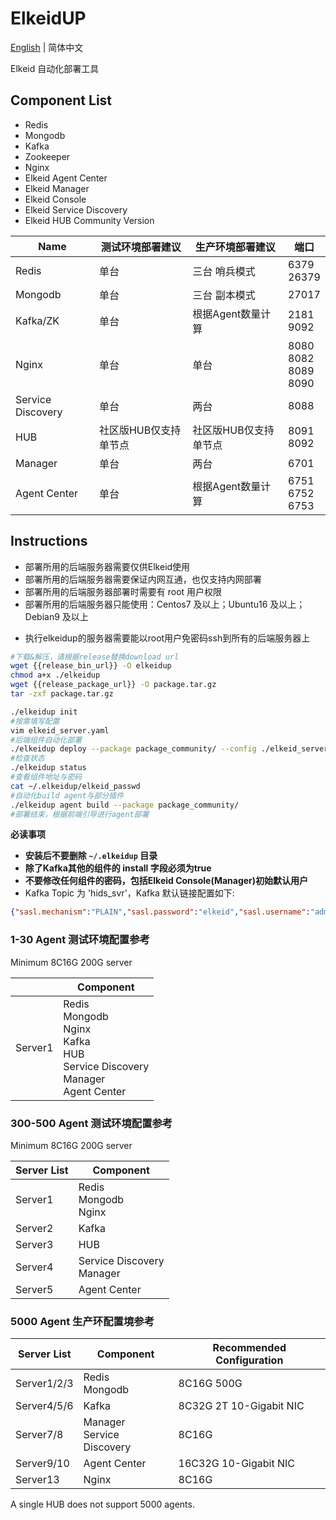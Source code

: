 # ElkeidUP

[English](README.md) | 简体中文

Elkeid 自动化部署工具

## Component List
* Redis
* Mongodb
* Kafka
* Zookeeper
* Nginx
* Elkeid Agent Center
* Elkeid Manager
* Elkeid Console
* Elkeid Service Discovery
* Elkeid HUB Community Version



| **Name**          | 测试环境部署建议      | 生产环境部署建议      | 端口                               |
| ----------------- | --------------------- | --------------------- | ---------------------------------- |
| Redis             | 单台                  | 三台 哨兵模式         | 6379<br />26379                    |
| Mongodb           | 单台                  | 三台 副本模式         | 27017                              |
| Kafka/ZK          | 单台                  | 根据Agent数量计算     | 2181<br />9092                     |
| Nginx             | 单台                  | 单台                  | 8080<br />8082<br />8089<br />8090 |
| Service Discovery | 单台                  | 两台                  | 8088                               |
| HUB               | 社区版HUB仅支持单节点 | 社区版HUB仅支持单节点 | 8091<br />8092                     |
| Manager           | 单台                  | 两台                  | 6701                               |
| Agent Center      | 单台                  | 根据Agent数量计算     | 6751<br />6752<br />6753           |



## Instructions

* 部署所用的后端服务器需要仅供Elkeid使用
* 部署所用的后端服务器需要保证内网互通，也仅支持内网部署
* 部署所用的后端服务器部署时需要有 root 用户权限
* 部署所用的后端服务器只能使用：Centos7 及以上；Ubuntu16 及以上；Debian9 及以上

- 执行elkeidup的服务器需要能以root用户免密码ssh到所有的后端服务器上

```bash
#下载&解压，请根据release替换download url
wget {{release_bin_url}} -O elkeidup
chmod a+x ./elkeidup
wget {{release_package_url}} -O package.tar.gz
tar -zxf package.tar.gz

./elkeidup init
#按需填写配置
vim elkeid_server.yaml
#后端组件自动化部署
./elkeidup deploy --package package_community/ --config ./elkeid_server.yaml
#检查状态
./elkeidup status
#查看组件地址与密码
cat ~/.elkeidup/elkeid_passwd
#自动化build agent与部分插件
./elkeidup agent build --package package_community/
#部署结束，根据前端引导进行agent部署
```


**必读事项**

* **安装后不要删除 `~/.elkeidup` 目录**
* **除了Kafka其他的组件的 install 字段必须为true**
* **不要修改任何组件的密码，包括Elkeid Console(Manager)初始默认用户**
* Kafka Topic 为 'hids_svr'，Kafka 默认链接配置如下:
```json
{"sasl.mechanism":"PLAIN","sasl.password":"elkeid","sasl.username":"admin","security.protocol":"SASL_PLAINTEXT"}
```



### 1-30 Agent 测试环境配置参考

Minimum 8C16G 200G server

|         | Component                                                    |
| ------- | ------------------------------------------------------------ |
| Server1 | Redis<br />Mongodb<br />Nginx<br />Kafka<br />HUB<br />Service Discovery<br />Manager<br />Agent Center |



### 300-500 Agent 测试环境配置参考

Minimum 8C16G 200G server

| Server List | Component                      |
| ----------- | ------------------------------ |
| Server1     | Redis<br />Mongodb<br />Nginx  |
| Server2     | Kafka                          |
| Server3     | HUB                            |
| Server4     | Service Discovery<br />Manager |
| Server5     | Agent Center                   |



### 5000 Agent 生产环配置境参考

| Server List | Component                  | Recommended Configuration |
|-------------|----------------------------| ------------------------- |
| Server1/2/3 | Redis<br />Mongodb               | 8C16G 500G                |
| Server4/5/6 | Kafka                      | 8C32G 2T 10-Gigabit NIC   |
| Server7/8   | Manager<br />Service Discovery | 8C16G                     |
| Server9/10  | Agent Center               | 16C32G  10-Gigabit NIC    |
| Server13    | Nginx                      | 8C16G                     |

A single HUB does not support 5000 agents.

